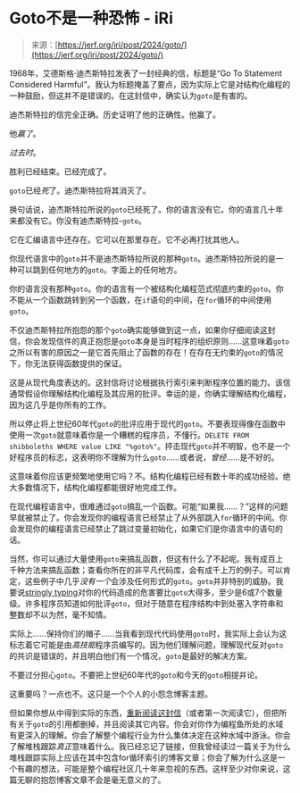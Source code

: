 <!--yml

category: 未分类

date: 2024-05-29 12:34:09

-->

# Goto不是一种恐怖 - iRi

> 来源：[https://jerf.org/iri/post/2024/goto/](https://jerf.org/iri/post/2024/goto/)

1968年，艾德斯格·迪杰斯特拉发表了一封经典的信，标题是“Go To Statement Considered Harmful”。我认为标题掩盖了要点，因为实际上它是对结构化编程的一种鼓励，但这并不是错误的。在这封信中，确实认为`goto`是有害的。

迪杰斯特拉的信完全正确。历史证明了他的正确性。他赢了。

他*赢了*。

*过去时*。

胜利已经结束。已经完成了。

`goto`已经*死*了。迪杰斯特拉将其消灭了。

换句话说，迪杰斯特拉所说的`goto`已经死了。你的语言没有它。你的语言几十年来都没有它。你没有迪杰斯特拉-`goto`。

它在汇编语言中还存在。它可以在那里存在。它不必再打扰其他人。

你现代语言中的`goto`并不是迪杰斯特拉所说的那种`goto`。迪杰斯特拉所说的是一种可以跳到任何地方的`goto`。字面上的任何地方。

你的语言没有那种`goto`。你的语言有一个被结构化编程范式彻底约束的`goto`。你不能从一个函数跳转到另一个函数，在`if`语句的中间，在`for`循环的中间使用`goto`。

不仅迪杰斯特拉所抱怨的那个`goto`确实能够做到这一点，如果你仔细阅读这封信，你会发现信件的真正抱怨是`goto`本身是当时程序的组织原则……这意味着`goto`之所以有害的原因之一是它首先阻止了函数的存在！在存在无约束的`goto`的情况下，你无法获得函数提供的保证。

这是从现代角度表达的。这封信将讨论根据执行索引来判断程序位置的能力。该信通常假设你理解结构化编程及其应用的批评。幸运的是，你确实理解结构化编程，因为这几乎是你所有的工作。

所以停止将上世纪60年代`goto`的批评应用于现代的`goto`。不要表现得像在函数中使用一次`goto`就意味着你是一个糟糕的程序员，不懂行。`DELETE FROM shibboleths WHERE value LIKE "%goto%"`。抨击现代`goto`并不明智，也不是一个好程序员的标志，这表明你不理解为什么`goto`……或者说，*曾经*……是不好的。

这意味着你应该更频繁地使用它吗？不。结构化编程已经有数十年的成功经验。绝大多数情况下，结构化编程都能很好地完成工作。

在现代编程语言中，很难通过`goto`搞乱一个函数。可能“如果我……？”这样的问题早就被禁止了。你会发现你的编程语言已经禁止了从外部跳入`for`循环的中间。你会发现你的编程语言已经禁止了跳过变量初始化，如果它们是你语言中的语句的话。

当然，你可以通过大量使用`goto`来搞乱函数，但这有什么了不起呢。我有成百上千种方法来搞乱函数；查看你所在的非平凡代码库，会有成千上万的例子。可以肯定，这些例子中几乎*没有一个*会涉及任何形式的`goto`。`goto`并非特别的威胁。我要说[stringly typing](https://www.hanselman.com/blog/stringly-typed-vs-strongly-typed)对你的代码造成的危害要比`goto`大得多，至少是6或7个数量级。许多程序员知道如何批评`goto`，但对于随意在程序结构中到处塞入字符串和整数却不以为然，毫不知情。

实际上……保持你们的帽子……当我看到现代代码使用`goto`时，我实际上会认为这标志着它可能是由*高技能*程序员编写的。因为他们理解问题，理解现代反对`goto`的共识是错误的，并且明白他们有一个情况，`goto`是最好的解决方案。

不要过分担心`goto`。不要把上世纪60年代的`goto`和今天的`goto`相提并论。

这重要吗？一点也不。这只是一个个人的小怨念博客主题。

但如果你想从中得到实际的东西，[重新阅读这封信](https://dl.acm.org/doi/10.1145/362929.362947)（或者第一次阅读它），但把所有关于`goto`的引用都删掉，并且阅读其它内容。你会对你作为编程鱼所处的水域有更深入的理解。你会了解整个编程行业为什么集体决定在这种水域中游泳。你会了解堆栈跟踪*真正*意味着什么。我已经忘记了链接，但我曾经读过一篇关于为什么堆栈跟踪实际上应该在其中包含for循环索引的博客文章；你会了解为什么这是一个有趣的想法，可能是整个编程社区几十年来忽视的东西。这样至少对你来说，这篇无聊的抱怨博客文章不会是毫无意义的了。
